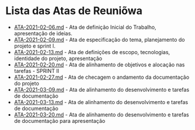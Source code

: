 # Lista das Atas de Reuniõwa

* [ATA-2021-02-06.md](ATA-2021-02-06.md) - Ata de definição Inicial do Trabalho, apresentação de ideias.
* [ATA-2021-02-09.md](ATA-2021-02-09.md) - Ata de especificação do tema, planejamento do projeto e sprint I.
* [ATA-2021-02-13.md](ATA-2021-02-13.md) - Ata de definições de escopo, tecnologias, identidade do projeto, apresentação
* [ATA-2021-02-20.md](ATA-2021-02-20.md) - Ata de alinhamento de objetivos e alocação nas tarefas - SPRINT II
* [ATA-2021-02-27.md](ATA-2021-02-27.md) - Ata de checagem o andamento da documentação do projeto
* [ATA-2021-03-09.md](ATA-2021-03-09.md) - Ata de alinhamento do desenvolvimento e tarefas de documentação
* [ATA-2021-03-13.md](ATA-2021-03-13.md) - Ata de alinhamento do desenvolvimento e tarefas de documentação
* [ATA-2021-03-20.md](ATA-2021-03-20.md) - Ata de alinhamento do desenvolvimento e tarefas de documentação para apresentação
